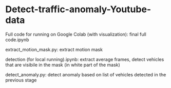 # Detect-traffic-anomaly-Youtube-data
 
Full code for running on Google Colab (with visualization): final full code.ipynb

extract_motion_mask.py: extract motion mask

detection (for local running).ipynb: extract average frames, detect vehicles that are visibile in the mask (in white part of the mask)

detect_anomaly.py: detect anomaly based on list of vehicles detected in the previous stage
